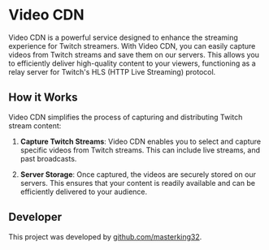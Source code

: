 # Video CDN

Video CDN is a powerful service designed to enhance the streaming experience for Twitch streamers. With Video CDN, you can easily capture videos from Twitch streams and save them on our servers. This allows you to efficiently deliver high-quality content to your viewers, functioning as a relay server for Twitch's HLS (HTTP Live Streaming) protocol.

## How it Works

Video CDN simplifies the process of capturing and distributing Twitch stream content:

1. **Capture Twitch Streams**: Video CDN enables you to select and capture specific videos from Twitch streams. This can include live streams, and past broadcasts.

2. **Server Storage**: Once captured, the videos are securely stored on our servers. This ensures that your content is readily available and can be efficiently delivered to your audience.

## Developer

This project was developed by [github.com/masterking32](https://github.com/masterking32).
